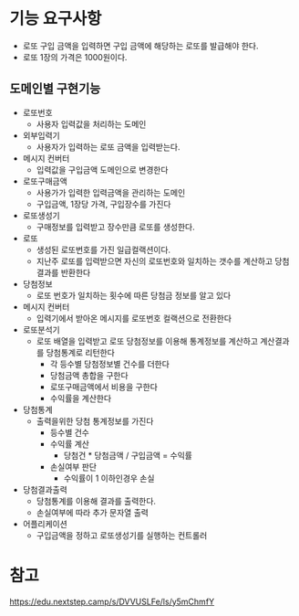 # 기능 요구사항
- 로또 구입 금액을 입력하면 구입 금액에 해당하는 로또를 발급해야 한다.
- 로또 1장의 가격은 1000원이다.

## 도메인별 구현기능
- 로또번호
  - 사용자 입력값을 처리하는 도메인
- 외부입력기
  - 사용자가 입력하는 로또 금액을 입력받는다.
- 메시지 컨버터
  - 입력값을 구입금액 도메인으로 변경한다
- 로또구매금액
  - 사용가가 입력한 입력금액을 관리하는 도메인
  - 구입금액, 1장당 가격, 구입장수를 가진다
- 로또생성기
  - 구매정보를 입력받고 장수만큼 로또를 생성한다.
- 로또
  - 생성된 로또번호를 가진 일급컬랙션이다.
  - 지난주 로또를 입력받으면 자신의 로또번호와 일치하는 갯수를 계산하고 당첨결과를 반환한다
- 당첨정보
  - 로또 번호가 일치하는 횟수에 따른 당첨금 정보를 알고 있다
- 메시지 컨버터
  - 입력기에서 받아온 메시지를 로또번호 컬랙션으로 전환한다
- 로또분석기
    - 로또 배열을 입력받고 로또 당첨정보를 이용해 통계정보를 계산하고 계산결과를 당첨통계로 리턴한다 
      - 각 등수별 당첨정보별 건수를 더한다
      - 당첨금액 총합을 구한다
      - 로또구매금액에서 비용을 구한다
      - 수익률을 계산한다
- 당첨통계
  - 출력을위한 당첨 통계정보를 가진다
    - 등수별 건수
    - 수익률 계산
      - 당첨건 * 당첨금액 / 구입금액 = 수익률
    - 손실여부 판단
      - 수익률이 1 이하인경우 손실
- 당첨결과출력
  - 당첨통계를 이용해 결과를 출력한다.
  - 손실여부에 따라 추가 문자열 출력
- 어플리케이션
  - 구입금액을 정하고 로또생성기를 실행하는 컨트롤러

# 참고
https://edu.nextstep.camp/s/DVVUSLFe/ls/y5mChmfY